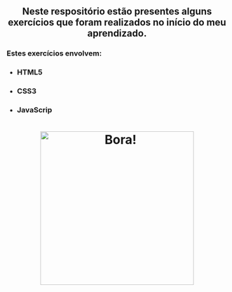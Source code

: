 ## <p align="center"> Neste respositório estão presentes alguns exercícios que foram realizados no início do meu aprendizado.  </p>
### Estes exercícios envolvem: 
- ### HTML5 
- ### CSS3 
- ### JavaScrip 

# <p align="center"> <img  alt="Bora!" src="https://media.giphy.com/media/D6bsaKfxZiiae8kZgh/giphy.gif" width="350"/> </p>
